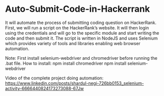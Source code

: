 # Auto-Submit-Code-in-Hackerrank
It will automate the process of submitting coding question on HackerRank. First, we will run a script on the HackerRank’s website. It will then login using the credentials and will go to the specific module and start writing the code and then submit it. The script is written in NodeJS and uses Selenium which provides variety of tools and libraries enabling web browser automation.

Note: First install selenium-webdriver and chromedriver before running the .bat file.
How to install: 
npm install chromedriver
npm install selenium-webdriver

Video of the complete project doing automation: https://www.linkedin.com/posts/shardul-negi-726bb0153_selenium-activity-6666440824173273088-67Jw
